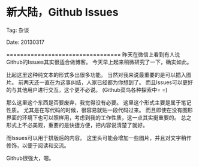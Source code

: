 新大陆，Github Issues
=====================

Tag: 杂谈

Date: 20130317

=================================
昨天在微信上看到有人说Github的Issues其实很适合做博客。
今天早上起来稍微研究了一下，确实如此。

比起这里这种纯文本的形式多出很多功能。
当然对我来说最重要的是可以插入图片。
前两天还一直在为这事纠结，人家已经都为你想到了。
而且Issues可以更好的与其他用户进行交互，这个更不必说。
(Github菜鸟各种探索中= =)

那么这里这个东西是否要废弃，我觉得没有必要。
这里这个形式主要是属于笔记性质。
尤其是在写代码的时候，很容易就贴一段代码过来。
而且即使在没有图形界面的环境下也可以照样用，考虑到我的工作性质，这一点其实挺重要的。
总之形式上不必美观，重要的是快捷方便，把内容说清楚了就好。

而Issues可以用于排版后的内容。
这里头可能会增加一些图片，并且对文字稍作修饰，以便于阅读和交流。

Github很强大，嗯。
